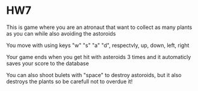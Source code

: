 # HW7

This is game where you are an atronaut that want to collect as many plants as you can while also avoiding the astoroids

You move with using keys "w" "s" "a" "d", respectvly, up, down, left, right

Your game ends when you get hit with asteroids 3 times and it automaticly saves your score to the database

You can also shoot bulets with "space" to destroy astoroids, but it also destroys the plants so be carefull not to overdue it!
